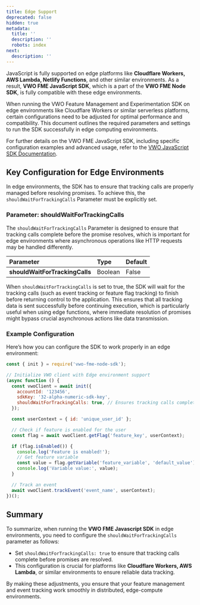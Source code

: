 ```yaml
---
title: Edge Support
deprecated: false
hidden: true
metadata:
  title: ''
  description: ''
  robots: index
next:
  description: ''
---
```

JavaScript is fully supported on edge platforms like **Cloudflare Workers, AWS Lambda, Netlify Functions**, and other similar environments. As a result, **VWO FME JavaScript SDK**, which is a part of the **VWO FME Node SDK**, is fully compatible with these edge environments.

When running the VWO Feature Management and Experimentation SDK on edge environments like Cloudflare Workers or similar serverless platforms, certain configurations need to be adjusted for optimal performance and compatibility. This document outlines the required parameters and settings to run the SDK successfully in edge computing environments.

For further details on the VWO FME JavaScript SDK, including specific configuration examples and advanced usage, refer to the [VWO JavaScript SDK Documentation](https://developers.vwo.com/v2/docs/fme-javascript).

## Key Configuration for Edge Environments

In edge environments, the SDK has to ensure that tracking calls are properly managed before resolving promises. To achieve this, the `shouldWaitForTrackingCalls` Parameter must be explicitly set.

### Parameter: shouldWaitForTrackingCalls

The `shouldWaitForTrackingCalls` Parameter is designed to ensure that tracking calls complete before the promise resolves, which is important for edge environments where asynchronous operations like HTTP requests may be handled differently.

| Parameter                      | Type    | Default |
| :----------------------------- | :------ | :------ |
| **shouldWaitForTrackingCalls** | Boolean | False   |

When `shouldWaitForTrackingCalls` is set to true, the SDK will wait for the tracking calls (such as event tracking or feature flag tracking) to finish before returning control to the application. This ensures that all tracking data is sent successfully before continuing execution, which is particularly useful when using edge functions, where immediate resolution of promises might bypass crucial asynchronous actions like data transmission.

### Example Configuration

Here’s how you can configure the SDK to work properly in an edge environment:

```javascript
const { init } = require('vwo-fme-node-sdk');

// Initialize VWO client with Edge environment support
(async function () {
  const vwoClient = await init({
    accountId: '123456',
    sdkKey: '32-alpha-numeric-sdk-key',
    shouldWaitForTrackingCalls: true, // Ensures tracking calls complete before resolving
  });

  const userContext = { id: 'unique_user_id' };

  // Check if feature is enabled for the user
  const flag = await vwoClient.getFlag('feature_key', userContext);

  if (flag.isEnabled()) {
    console.log('Feature is enabled!');
    // Get feature variable
    const value = flag.getVariable('feature_variable', 'default_value');
    console.log('Variable value:', value);
  }

  // Track an event
  await vwoClient.trackEvent('event_name', userContext);
})();
```

## Summary

To summarize, when running the **VWO FME Javascript SDK** in edge environments, you need to configure the `shouldWaitForTrackingCalls` parameter as follows:

* Set `shouldWaitForTrackingCalls: true` to ensure that tracking calls complete before promises are resolved.
* This configuration is crucial for platforms like **Cloudflare Workers, AWS Lambda**, or similar environments to ensure reliable data tracking.

By making these adjustments, you ensure that your feature management and event tracking work smoothly in distributed, edge-compute environments.